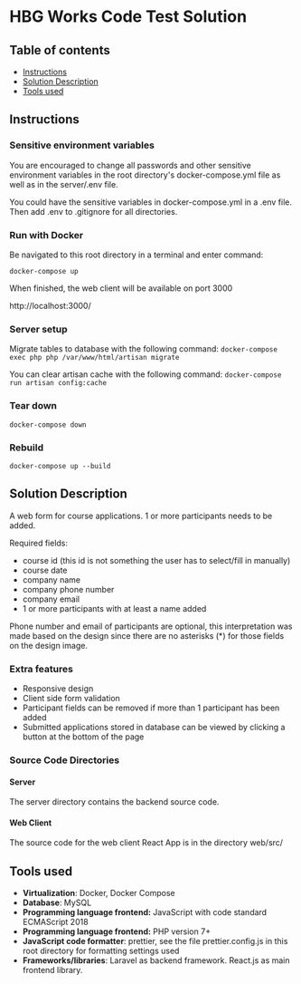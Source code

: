 # HBG Works Code Test Solution

## Table of contents

- [Instructions](#instructions)
- [Solution Description](#solution-description)
- [Tools used](#tools-used)

## Instructions

### Sensitive environment variables

You are encouraged to change all passwords and other sensitive environment variables in the root directory's docker-compose.yml file as well as in the server/.env file.

You could have the sensitive variables in docker-compose.yml in a .env file. Then add .env to .gitignore for all directories.

### Run with Docker

Be navigated to this root directory in a terminal and enter command:

`docker-compose up`

When finished, the web client will be available on port 3000

http://localhost:3000/

### Server setup

Migrate tables to database with the following command:
`docker-compose exec php php /var/www/html/artisan migrate`

You can clear artisan cache with the following command:
`docker-compose run artisan config:cache`

### Tear down

`docker-compose down`

### Rebuild

`docker-compose up --build`

## Solution Description

A web form for course applications. 1 or more participants needs to be added.

Required fields:

- course id (this id is not something the user has to select/fill in manually)
- course date
- company name
- company phone number
- company email
- 1 or more participants with at least a name added

Phone number and email of participants are optional, this interpretation was made based on the design since there are no asterisks (\*) for those fields on the design image.

### Extra features

- Responsive design
- Client side form validation
- Participant fields can be removed if more than 1 participant has been added
- Submitted applications stored in database can be viewed by clicking a button at the bottom of the page

### Source Code Directories

#### Server

The server directory contains the backend source code.

#### Web Client

The source code for the web client React App is in the directory web/src/

## Tools used

- **Virtualization**: Docker, Docker Compose
- **Database**: MySQL
- **Programming language frontend:** JavaScript with code standard ECMAScript 2018
- **Programming language frontend:** PHP version 7+
- **JavaScript code formatter**: prettier, see the file prettier.config.js in this root directory for formatting settings used
- **Frameworks/libraries**: Laravel as backend framework. React.js as main frontend library.
